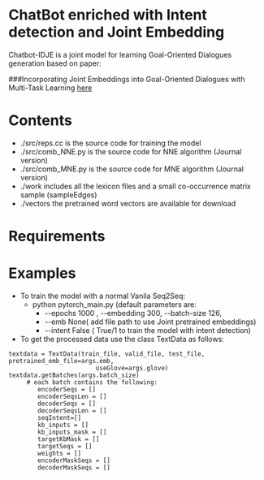 # ChatBot enriched with Intent detection and Joint Embedding 
Chatbot-IDJE is a joint model for learning  Goal-Oriented Dialogues generation based on paper:

###Incorporating Joint Embeddings into Goal-Oriented Dialogues with Multi-Task Learning [here](https://arxiv.org/abs/2001.10468)

# Contents
* ./src/reps.cc is the source code for training the model
* ./src/comb_NNE.py is the source code for NNE algorithm (Journal version)
* ./src/comb_MNE.py is the source code for MNE algorithm (Journal version)
* ./work includes all the lexicon files and a small co-occurrence matrix sample (sampleEdges)
* ./vectors the pretrained word vectors are available for download

# Requirements


# Examples
* To train the model with a normal Vanila Seq2Seq: 
  * python pytorch_main.py (default parameters are:
    *  --epochs 1000 , --embedding 300, --batch-size 126, 
    * --emb None( add file path to use Joint pretrained embeddings)
    * --intent False ( True/1 to train the model with intent detection)
* To get the processed data use the class TextData as follows:
```
textdata = TextData(train_file, valid_file, test_file, pretrained_emb_file=args.emb,
                        useGlove=args.glove)
textdata.getBatches(args.batch_size)
     # each batch contains the following:    
        encoderSeqs = []
        encoderSeqsLen = []
        decoderSeqs = []
        decoderSeqsLen = []
        seqIntent=[]
        kb_inputs = []
        kb_inputs_mask = []
        targetKbMask = []
        targetSeqs = []
        weights = []
        encoderMaskSeqs = []
        decoderMaskSeqs = []

```
